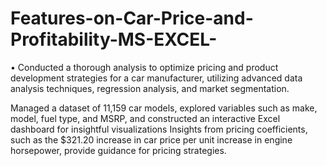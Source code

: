 # Features-on-Car-Price-and-Profitability-MS-EXCEL-
•	Conducted a thorough analysis to optimize pricing and product development strategies for a car manufacturer, utilizing advanced data analysis techniques, regression analysis, and market segmentation.

Managed a dataset of 11,159 car models, explored variables such as make, model, fuel type, and MSRP, and constructed an interactive Excel dashboard for insightful visualizations Insights from pricing coefficients, such as the $321.20 increase in car price per unit increase in engine horsepower, provide guidance for pricing strategies.
